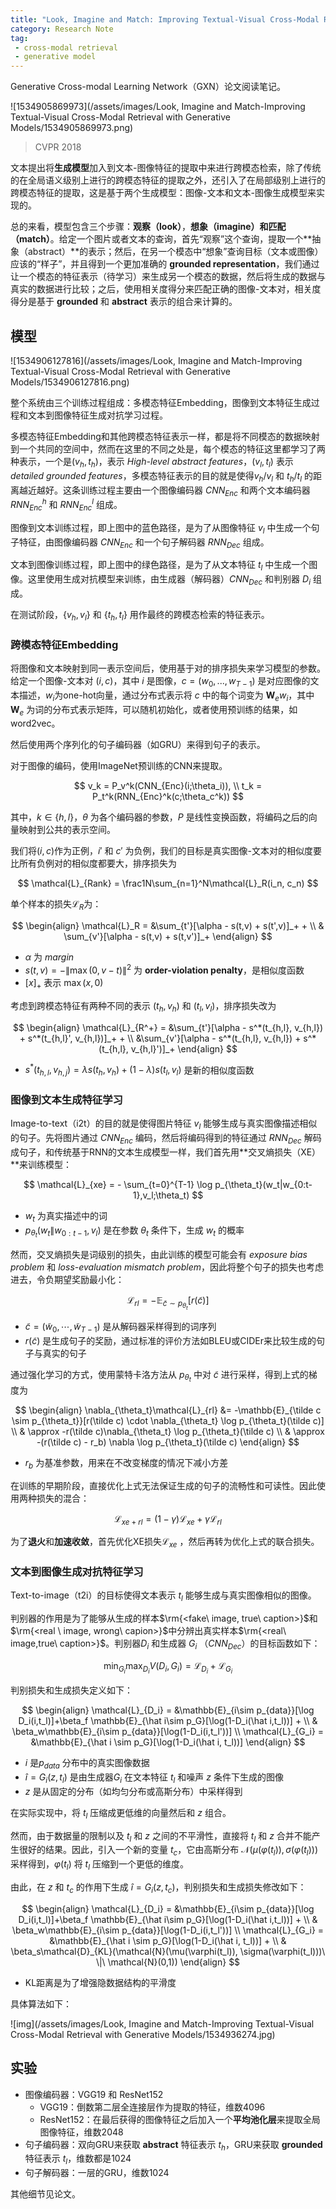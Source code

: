 ```yaml
---
title: "Look, Imagine and Match: Improving Textual-Visual Cross-Modal Retrieval with Generative Models"
category: Research Note
tag:
 - cross-modal retrieval
 - generative model
---
```


Generative Cross-modal Learning Network（GXN）论文阅读笔记。

![1534905869973](/assets/images/Look, Imagine and Match-Improving Textual-Visual Cross-Modal Retrieval with Generative Models/1534905869973.png)

> CVPR 2018

文本提出将**生成模型**加入到文本-图像特征的提取中来进行跨模态检索，除了传统的在全局语义级别上进行的跨模态特征的提取之外，还引入了在局部级别上进行的跨模态特征的提取，这是基于两个生成模型：图像-文本和文本-图像生成模型来实现的。

总的来看，模型包含三个步骤：**观察（look）**，**想象（imagine）**和**匹配（match）**。给定一个图片或者文本的查询，首先“观察”这个查询，提取一个**抽象（abstract）**的表示；然后，在另一个模态中“想象”查询目标（文本或图像）应该的“样子”，并且得到一个更加准确的 **grounded representation**，我们通过让一个模态的特征表示（待学习）来生成另一个模态的数据，然后将生成的数据与真实的数据进行比较；之后，使用相关度得分来匹配正确的图像-文本对，相关度得分是基于 **grounded** 和 **abstract** 表示的组合来计算的。

<!-- more -->

## 模型

![1534906127816](/assets/images/Look, Imagine and Match-Improving Textual-Visual Cross-Modal Retrieval with Generative Models/1534906127816.png)

整个系统由三个训练过程组成：多模态特征Embedding，图像到文本特征生成过程和文本到图像特征生成对抗学习过程。

多模态特征Embedding和其他跨模态特征表示一样，都是将不同模态的数据映射到一个共同的空间中，然而在这里的不同之处是，每个模态的特征这里都学习了两种表示，一个是$(v_h, t_h)$，表示 *High-level abstract features*，$(v_l, t_l)$ 表示 *detailed grounded features*，多模态特征表示的目的就是使得$v_h/v_l$ 和 $t_h/t_l$ 的距离越近越好。这条训练过程主要由一个图像编码器 $CNN_{Enc}$ 和两个文本编码器 $RNN_{Enc}^h$ 和 $RNN_{Enc}^l$ 组成。

图像到文本训练过程，即上图中的蓝色路径，是为了从图像特征 $v_l$ 中生成一个句子特征，由图像编码器 $CNN_{Enc}$ 和一个句子解码器 $RNN_{Dec}$ 组成。

文本到图像训练过程，即上图中的绿色路径，是为了从文本特征 $t_l$ 中生成一个图像。这里使用生成对抗模型来训练，由生成器（解码器）$CNN_{Dec}$ 和判别器 $D_i$ 组成。

在测试阶段，$\{v_h, v_l\}$ 和 $\{t_h, t_l\}$ 用作最终的跨模态检索的特征表示。

### 跨模态特征Embedding

将图像和文本映射到同一表示空间后，使用基于对的排序损失来学习模型的参数。给定一个图像-文本对 $(i,c)$，其中 $i$ 是图像，$c = (w_0, ...,w_{T-1})$ 是对应图像的文本描述，$w_i$为one-hot向量，通过分布式表示将 $c$ 中的每个词变为 $\mathbf{W}_e w_i$，其中 $\mathbf{W}_e$ 为词的分布式表示矩阵，可以随机初始化，或者使用预训练的结果，如word2vec。

然后使用两个序列化的句子编码器（如GRU）来得到句子的表示。

对于图像的编码，使用ImageNet预训练的CNN来提取。

$$
v_k = P_v^k(CNN_{Enc}(i;\theta_i)), \\
t_k = P_t^k(RNN_{Enc}^k(c;\theta_c^k))
$$

其中，$k \in \{h,l\}$，$\theta$ 为各个编码器的参数，$P$ 是线性变换函数，将编码之后的向量映射到公共的表示空间。

我们将$(i,c)$作为正例，$i'$ 和 $c'$ 为负例，我们的目标是真实图像-文本对的相似度要比所有负例对的相似度都要大，排序损失为

$$
\mathcal{L}_{Rank} = \frac1N\sum_{n=1}^N\mathcal{L}_R(i_n, c_n)
$$

单个样本的损失$\mathcal{L}_R$为：

$$
\begin{align}
\mathcal{L}_R = &\sum_{t'}[\alpha - s(t,v) + s(t',v)]_+ + \\
& \sum_{v'}[\alpha - s(t,v) + s(t,v')]_+
\end{align}
$$

* $\alpha$ 为 *margin*
* $s(t,v) = -\|\max (0, v-t)\|^2$ 为 **order-violation penalty**，是相似度函数
* $[x]_+$ 表示 $\max(x,0)$

考虑到跨模态特征有两种不同的表示 $(t_h, v_h)$ 和 $(t_l, v_l)$，排序损失改为

$$
\begin{align}
\mathcal{L}_{R^+} = &\sum_{t'}[\alpha - s^*(t_{h,l}, v_{h,l}) + s^*(t_{h,l}', v_{h,l})]_+ + \\
&\sum_{v'}[\alpha - s^*(t_{h,l}, v_{h,l}) + s^*(t_{h,l}, v_{h,l}')]_+
\end{align}
$$

* $s^*(t_{h,l},v_{h,j}) = \lambda s(t_h,v_h) + (1-\lambda)s(t_l, v_l)$ 是新的相似度函数

### 图像到文本生成特征学习

Image-to-text（i2t）的目的就是使得图片特征 $v_l$ 能够生成与真实图像描述相似的句子。先将图片通过 $CNN_{Enc}$ 编码，然后将编码得到的特征通过 $RNN_{Dec}$ 解码成句子，和传统基于RNN的文本生成模型一样，我们首先用**交叉熵损失（XE）**来训练模型：

$$
\mathcal{L}_{xe} = - \sum_{t=0}^{T-1} \log p_{\theta_t}(w_t|w_{0:t-1},v_l;\theta_t)
$$

* $w_t$ 为真实描述中的词
* $p_{\theta_t}(w_t\|w_{0:t-1},v_l)$ 是在参数 $\theta_t$ 条件下，生成 $w_t$ 的概率

然而，交叉熵损失是词级别的损失，由此训练的模型可能会有 *exposure bias problem* 和 *loss-evaluation mismatch problem*，因此将整个句子的损失也考虑进去，令负期望奖励最小化：

$$
\mathcal{L}_{rl} = -\mathbb{E}_{\tilde c \sim p_{\theta_t}}[r(\tilde c)]
$$

* $\tilde c = (\tilde w_0, \cdots, \tilde w_{T-1})$ 是从解码器采样得到的词序列
* $r(\tilde c)$ 是生成句子的奖励，通过标准的评价方法如BLEU或CIDEr来比较生成的句子与真实的句子

通过强化学习的方式，使用蒙特卡洛方法从 $p_{\theta_t}$ 中对 $\tilde c$ 进行采样，得到上式的梯度为

$$
\begin{align}
\nabla_{\theta_t}\mathcal{L}_{rl} &= -\mathbb{E}_{\tilde c \sim p_{\theta_t}}[r(\tilde c) \cdot \nabla_{\theta_t} \log p_{\theta_t}(\tilde c)] \\
& \approx -r(\tilde c)\nabla_{\theta_t} \log p_{\theta_t}(\tilde c) \\
& \approx -(r(\tilde c) - r_b) \nabla \log p_{\theta_t}(\tilde c)
\end{align}
$$

* $r_b$ 为基准参数，用来在不改变梯度的情况下减小方差

在训练的早期阶段，直接优化上式无法保证生成的句子的流畅性和可读性。因此使用两种损失的混合：

$$
\mathcal{L}_{xe+rl} = (1-\gamma)\mathcal{L}_{xe} + \gamma\mathcal{L}_{rl}
$$

为了**退火**和**加速收敛**，首先优化XE损失$\mathcal{L}_{xe}$ ，然后再转为优化上式的联合损失。

### 文本到图像生成对抗特征学习

Text-to-image（t2i）的目标使得文本表示 $t_l$ 能够生成与真实图像相似的图像。

判别器的作用是为了能够从生成的样本$\rm{<fake\ image, true\ caption>}$和$\rm{<real \ image, wrong\ capion>}$中分辨出真实样本$\rm{<real\ image,true\ caption>}$。判别器$D_i$ 和生成器 $G_i$ （$CNN_{Dec}$）的目标函数如下：

$$
\min_{G_i} \max_{D_i} V(D_i, G_i) = \mathcal{L}_{D_i} + \mathcal{L}_{G_i}
$$

判别损失和生成损失定义如下：

$$
\begin{align}
\mathcal{L}_{D_i} = &\mathbb{E}_{i\sim p_{data}}[\log D_i(i,t_l)]+\beta_f \mathbb{E}_{\hat i\sim p_G}[\log(1-D_i(\hat i,t_l))] + \\
& \beta_w\mathbb{E}_{i\sim p_{data}}[\log(1-D_i(i,t_l'))] \\
\mathcal{L}_{G_i} = &\mathbb{E}_{\hat i \sim p_G}[\log(1-D_i(\hat i, t_l))]
\end{align}
$$

* $i$ 是$p_{data}$ 分布中的真实图像数据
* $\hat i = G_i(z,t_l)$ 是由生成器$G_i$ 在文本特征 $t_l$ 和噪声 $z$ 条件下生成的图像
* $z$ 是从固定的分布（如均匀分布或高斯分布）中采样得到

在实际实现中，将 $t_l$ 压缩成更低维的向量然后和 $z$ 组合。

然而，由于数据量的限制以及 $t_l$ 和 $z$ 之间的不平滑性，直接将 $t_l$ 和 $z$ 合并不能产生很好的结果。因此，引入一个新的变量 $t_c$，它由高斯分布 $\mathcal{N}(\mu(\varphi(t_l)), \sigma(\varphi(t_l)))$ 采样得到，$\varphi(t_l)$ 将 $t_l$ 压缩到一个更低的维度。

由此，在 $z$ 和 $t_c$ 的作用下生成 $\hat i  =G_i(z,t_c)$，判别损失和生成损失修改如下：

$$
\begin{align}
\mathcal{L}_{D_i} = &\mathbb{E}_{i\sim p_{data}}[\log D_i(i,t_l)]+\beta_f \mathbb{E}_{\hat i\sim p_G}[\log(1-D_i(\hat i,t_l))] + \\
& \beta_w\mathbb{E}_{i\sim p_{data}}[\log(1-D_i(i,t_l'))] \\
\mathcal{L}_{G_i} = &\mathbb{E}_{\hat i \sim p_G}[\log(1-D_i(\hat i, t_l))] + \\
& \beta_s\mathcal{D}_{KL}(\mathcal{N}(\mu(\varphi(t_l)), \sigma(\varphi(t_l)))\ \|\ \mathcal{N}(0,1))
\end{align}
$$

* KL距离是为了增强隐数据结构的平滑度

具体算法如下：

![img](/assets/images/Look, Imagine and Match-Improving Textual-Visual Cross-Modal Retrieval with Generative Models/1534936274.jpg)

## 实验

* 图像编码器：VGG19 和 ResNet152
  * VGG19：倒数第二层全连接层作为提取的特征，维数4096
  * ResNet152：在最后获得的图像特征之后加入一个**平均池化层**来提取全局图像特征，维数2048
* 句子编码器：双向GRU来获取 **abstract** 特征表示 $t_h$，GRU来获取 **grounded** 特征表示 $t_l$，维数都是1024
* 句子解码器：一层的GRU，维数1024

其他细节见论文。